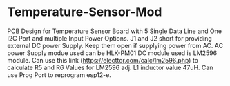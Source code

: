 # Temperature-Sensor-Mod
PCB Design for Temperature Sensor Board with 5 Single Data Line and One I2C Port and multiple Input Power Options.
J1 and J2 short for providing external DC power Supply.
Keep them open if supplying power from AC.
AC power Supply modue used can be HLK-PM01
DC module used is LM2596 module.
Can use this link (https://electtor.com/calc/lm2596.php) to calculate R5 and R6 Values for LM2596 adj.
L1 inductor value 47uH.
Can use Prog Port to reprogram esp12-e.


